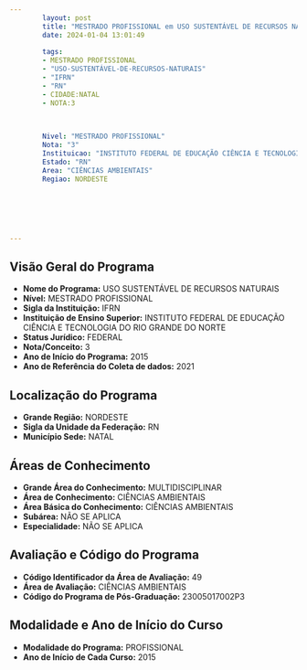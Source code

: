 ```yaml
---
        layout: post
        title: "MESTRADO PROFISSIONAL em USO SUSTENTÁVEL DE RECURSOS NATURAIS na IFRN  "
        date: 2024-01-04 13:01:49
     
        tags:
        - MESTRADO PROFISSIONAL
        - "USO-SUSTENTÁVEL-DE-RECURSOS-NATURAIS"
        - "IFRN"
        - "RN"
        - CIDADE:NATAL
        - NOTA:3
        
       

        Nivel: "MESTRADO PROFISSIONAL"
        Nota: "3"
        Instituicao: "INSTITUTO FEDERAL DE EDUCAÇÃO CIÊNCIA E TECNOLOGIA DO RIO GRANDE DO NORTE"
        Estado: "RN"
        Area: "CIÊNCIAS AMBIENTAIS"
        Regiao: NORDESTE
        
        
        
        
        
        
---
```

## Visão Geral do Programa
- **Nome do Programa:** USO SUSTENTÁVEL DE RECURSOS NATURAIS
- **Nível:** MESTRADO PROFISSIONAL
- **Sigla da Instituição:** IFRN
- **Instituição de Ensino Superior:** INSTITUTO FEDERAL DE EDUCAÇÃO CIÊNCIA E TECNOLOGIA DO RIO GRANDE DO NORTE
- **Status Jurídico:** FEDERAL
- **Nota/Conceito:** 3
- **Ano de Início do Programa:** 2015
- **Ano de Referência do Coleta de dados:** 2021

## Localização do Programa
- **Grande Região:** NORDESTE
- **Sigla da Unidade da Federação:** RN
- **Município Sede:** NATAL

## Áreas de Conhecimento
- **Grande Área do Conhecimento:** MULTIDISCIPLINAR
- **Área de Conhecimento:** CIÊNCIAS AMBIENTAIS
- **Área Básica do Conhecimento:** CIÊNCIAS AMBIENTAIS
- **Subárea:** NÃO SE APLICA
- **Especialidade:** NÃO SE APLICA

## Avaliação e Código do Programa
- **Código Identificador da Área de Avaliação:** 49
- **Área de Avaliação:** CIÊNCIAS AMBIENTAIS
- **Código do Programa de Pós-Graduação:** 23005017002P3


## Modalidade e Ano de Início do Curso
- **Modalidade do Programa:** PROFISSIONAL
- **Ano de Início de Cada Curso:** 2015
